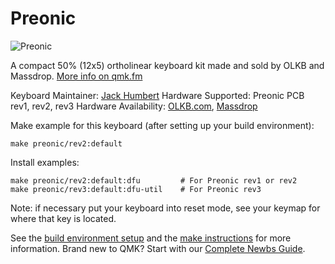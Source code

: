 Preonic
===

![Preonic](http://i.imgur.com/EDWQbB0.jpg)

A compact 50% (12x5) ortholinear keyboard kit made and sold by OLKB and Massdrop. [More info on qmk.fm](http://qmk.fm/preonic/)

Keyboard Maintainer: [Jack Humbert](https://github.com/jackhumbert)
Hardware Supported: Preonic PCB rev1, rev2, rev3
Hardware Availability: [OLKB.com](https://olkb.com/preonic/), [Massdrop](https://www.massdrop.com/buy/preonic-mechanical-keyboard?mode=guest_open)

Make example for this keyboard (after setting up your build environment):

    make preonic/rev2:default

Install examples:

    make preonic/rev2:default:dfu         # For Preonic rev1 or rev2
    make preonic/rev3:default:dfu-util    # For Preonic rev3

Note: if necessary put your keyboard into reset mode, see your keymap for where that key is located.

See the [build environment setup](https://docs.qmk.fm/#/getting_started_build_tools) and the [make instructions](https://docs.qmk.fm/#/getting_started_make_guide) for more information. Brand new to QMK? Start with our [Complete Newbs Guide](https://docs.qmk.fm/#/newbs).
